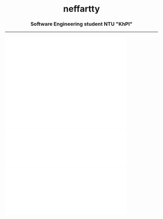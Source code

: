 <h1 align="center">neffartty</h1>
<h3 align="center">Software Engineering student NTU "KhPI"</h3>
<hr>
<img src="/github-metrics.svg" alt="metrics" width="400">
<img src="/metrics.plugin.languages.indepth.svg" alt="languages" width="400">
<img src="/metrics.plugin.activity.svg" alt="activity" width="400">
